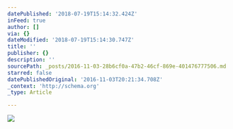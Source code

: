 ```yaml
---
datePublished: '2018-07-19T15:14:32.424Z'
inFeed: true
author: []
via: {}
dateModified: '2018-07-19T15:14:30.747Z'
title: ''
publisher: {}
description: ''
sourcePath: _posts/2016-11-03-28b6cf0a-47b2-46cf-869e-401476777506.md
starred: false
datePublishedOriginal: '2016-11-03T20:21:34.708Z'
_context: 'http://schema.org'
_type: Article

---
```

![](https://the-grid-user-content.s3-us-west-2.amazonaws.com/cfa51849-589d-44b0-95bc-62106d19f71b.jpg)